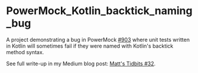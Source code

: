 # PowerMock_Kotlin_backtick_naming_bug
A project demonstrating a bug in PowerMock [#903](https://github.com/powermock/powermock/issues/903) where unit tests written in Kotlin will sometimes fail if they were named with Kotlin's backtick method syntax.

See full write-up in my Medium blog post: [Matt's Tidbits #32](TBD).
